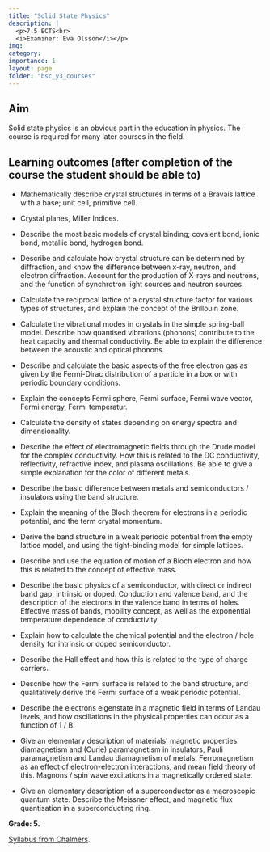 ```yaml
---
title: "Solid State Physics"
description: |
  <p>7.5 ECTS<br>
  <i>Examiner: Eva Olsson</i></p>
img:
category: 
importance: 1
layout: page
folder: "bsc_y3_courses"
---
```


## Aim

Solid state physics is an obvious part in the education in physics. The course is required for many later courses in the field.

## Learning outcomes (after completion of the course the student should be able to)

- Mathematically describe crystal structures in terms of a Bravais lattice with a base; unit cell, primitive cell.

- Crystal planes, Miller Indices.

- Describe the most basic models of crystal binding; covalent bond, ionic bond, metallic bond, hydrogen bond.

- Describe and calculate how crystal structure can be determined by diffraction, and know the difference between x-ray, neutron, and electron diffraction. Account for the production of X-rays and neutrons, and the function of synchrotron light sources and neutron sources.

- Calculate the reciprocal lattice of a crystal structure factor for various types of structures, and explain the concept of the Brillouin zone.

- Calculate the vibrational modes in crystals in the simple spring-ball model. Describe how quantised vibrations (phonons) contribute to the heat capacity and thermal conductivity. Be able to explain the difference between the acoustic and optical phonons.

- Describe and calculate the basic aspects of the free electron gas as given by the Fermi-Dirac distribution of a particle in a box or with periodic boundary conditions.

- Explain the concepts Fermi sphere, Fermi surface, Fermi wave vector, Fermi energy, Fermi temperatur.

- Calculate the density of states depending on energy spectra and dimensionality.

- Describe the effect of electromagnetic fields through the Drude model for the complex conductivity. How this is related to the DC conductivity, reflectivity, refractive index, and plasma oscillations. Be able to give a simple explanation for the color of different metals.

- Describe the basic difference between metals and semiconductors / insulators using the band structure.

- Explain the meaning of the Bloch theorem for electrons in a periodic potential, and the term crystal momentum.

- Derive the band structure in a weak periodic potential from the empty lattice model, and using the tight-binding model for simple lattices.

- Describe and use the equation of motion of a Bloch electron and how this is related to the concept of effective mass.

- Describe the basic physics of a semiconductor, with direct or indirect band gap, intrinsic or doped. Conduction and valence band, and the description of the electrons in the valence band in terms of holes. Effective mass of bands, mobility concept, as well as the exponential temperature dependence of conductivity.

- Explain how to calculate the chemical potential and the electron / hole density for intrinsic or doped semiconductor.

- Describe the Hall effect and how this is related to the type of charge carriers.

- Describe how the Fermi surface is related to the band structure, and qualitatively derive the Fermi surface of a weak periodic potential.

- Describe the electrons eigenstate in a magnetic field in terms of Landau levels, and how oscillations in the physical properties can occur as a function of 1 / B.

- Give an elementary description of materials' magnetic properties: diamagnetism and (Curie) paramagnetism in insulators, Pauli paramagnetism and Landau diamagnetism of metals. Ferromagnetism as an effect of electron-electron interactions, and mean field theory of this. Magnons / spin wave excitations in a magnetically ordered state.

- Give an elementary description of a superconductor as a macroscopic quantum state. Describe the Meissner effect, and magnetic flux quantisation in a superconducting ring.

**Grade: 5.**

[Syllabus from Chalmers](https://www.chalmers.se/en/education/your-studies/find-course-and-programme-syllabi/course-syllabus/FFY012/?acYear=2022%2F2023).
